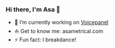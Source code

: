 ### Hi there, I'm Asa 👋

- 🌱 I’m currently working on [Voicepanel](https://www.workatastartup.com/companies/voicepanel)
- ⛵️ Get to know me: asametrical.com
- ⚡ Fun fact: I breakdance!
